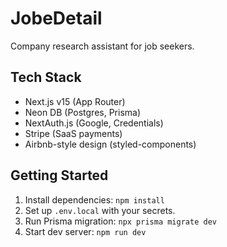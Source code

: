 # JobeDetail

Company research assistant for job seekers.

## Tech Stack

- Next.js v15 (App Router)
- Neon DB (Postgres, Prisma)
- NextAuth.js (Google, Credentials)
- Stripe (SaaS payments)
- Airbnb-style design (styled-components)

## Getting Started

1. Install dependencies: `npm install`
2. Set up `.env.local` with your secrets.
3. Run Prisma migration: `npx prisma migrate dev`
4. Start dev server: `npm run dev`
